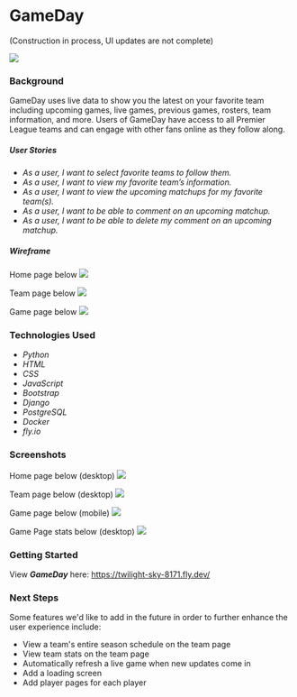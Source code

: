 <h1>GameDay</h1>
<p>(Construction in process, UI updates are not complete)</p>

<img src="https://i.imgur.com/9R5zbN5.png">

<h3>Background</h3>

GameDay uses live data to show you the latest on your favorite team including upcoming games, live games, previous games, rosters, team information, and more.
Users of GameDay have access to all Premier League teams and can engage with other fans online as they follow along.

<h5>User Stories</h5>
<ul>
    <li><em>As a user, I want to select favorite teams to follow them.</em></li>
    <li><em>As a user, I want to view my favorite team’s information.</em></li>
    <li><em>As a user, I want to view the upcoming matchups for my favorite team(s).</em></li>
    <li><em>As a user, I want to be able to comment on an upcoming matchup.</em></li>
    <li><em>As a user, I want to be able to delete my comment on an upcoming matchup.</em></li>
</ul>

<h5>Wireframe</h5>

Home page below
<img src="https://i.imgur.com/tPXhFGM.png">

Team page below
<img src="https://i.imgur.com/gvlEsTJ.png">

Game page below
<img src="https://i.imgur.com/f4w2jJW.png">

<h3>Technologies Used</h3>
<ul>
    <li><em>Python</em></li>
    <li><em>HTML</em></li>
    <li><em>CSS</em></li>
    <li><em>JavaScript</em></li>
    <li><em>Bootstrap</em></li>
    <li><em>Django</em></li>
    <li><em>PostgreSQL</em></li>
    <li><em>Docker</em></li>
    <li><em>fly.io</em></li>
</ul>

<h3>Screenshots</h3>

Home page below (desktop)
<img src="https://i.imgur.com/NvAnWyi.png">

Team page below (desktop)
<img src="https://i.imgur.com/QxI7dzr.png">

Game page below (mobile)
<img src="https://i.imgur.com/4DmrCcB.png">

Game Page stats below (desktop)
<img src="https://i.imgur.com/LGaHt0a.png">


<h3>Getting Started</h3>

View <strong><em>GameDay</em></strong> here: https://twilight-sky-8171.fly.dev/


<h3>Next Steps</h3>

Some features we'd like to add in the future in order to further enhance the user experience include:
<ul>
    <li>View a team's entire season schedule on the team page</li>
    <li>View team stats on the team page</li>
    <li>Automatically refresh a live game when new updates come in</li>
    <li>Add a loading screen</li>
    <li>Add player pages for each player</li>
</ul>